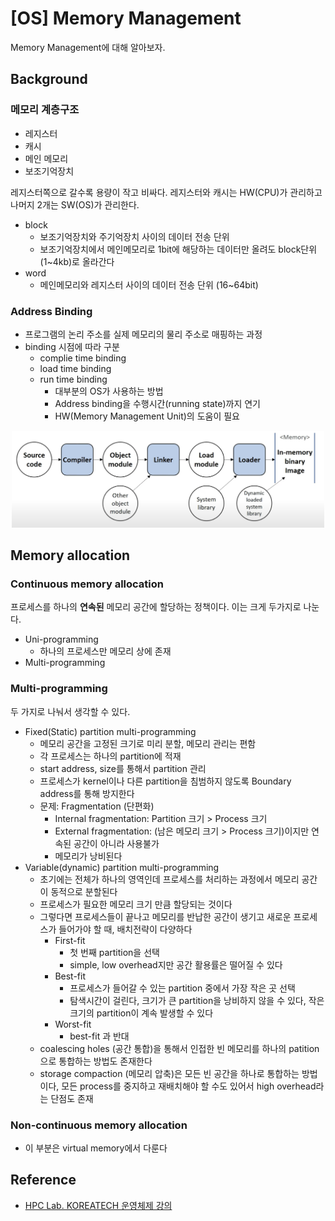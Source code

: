# [OS] Memory Management


Memory Management에 대해 알아보자.

<!--more-->
## Background
### 메모리 계층구조
- 레지스터
- 캐시
- 메인 메모리
- 보조기억장치

레지스터쪽으로 갈수록 용량이 작고 비싸다. 레지스터와 캐시는 HW(CPU)가 관리하고 나머지 2개는 SW(OS)가 관리한다.

- block
  - 보조기억장치와 주기억장치 사이의 데이터 전송 단위
  - 보조기억장치에서 메인메모리로 1bit에 해당하는 데이터만 올려도 block단위(1~4kb)로 올라간다
- word
  - 메인메모리와 레지스터 사이의 데이터 전송 단위 (16~64bit)

### Address Binding
- 프로그램의 논리 주소를 실제 메모리의 물리 주소로 매핑하는 과정
- binding 시점에 따라 구분
  - complie time binding
  - load time binding
  - run time binding
    - 대부분의 OS가 사용하는 방법
    - Address binding을 수행시간(running state)까지 연기
    - HW(Memory Management Unit)의 도움이 필요

<center>
    <img src="https://github.com/minsoo9506/blog/blob/master/static/blog-imgs/os_Lec08_01.png?raw=true"  width="500">
</center>

## Memory allocation
### Continuous memory allocation
프로세스를 하나의 **연속된** 메모리 공간에 할당하는 정책이다. 이는 크게 두가지로 나눈다.
- Uni-programming
  - 하나의 프로세스만 메모리 상에 존재
- Multi-programming

### Multi-programming
두 가지로 나눠서 생각할 수 있다.
- Fixed(Static) partition multi-programming
  - 메모리 공간을 고정된 크기로 미리 분할, 메모리 관리는 편함
  - 각 프로세스는 하나의 partition에 적재
  - start address, size를 통해서 partition 관리
  - 프로세스가 kernel이나 다른 partition을 침범하지 않도록 Boundary address를 통해 방지한다
  - 문제: Fragmentation (단편화)
    - Internal fragmentation: Partition 크기 $>$ Process 크기 
    - External fragmentation: (남은 메모리 크기 $>$ Process 크기)이지만 연속된 공간이 아니라 사용불가
    - 메모리가 낭비된다
- Variable(dynamic) partition multi-programming
  - 초기에는 전체가 하나의 영역인데 프로세스를 처리하는 과정에서 메모리 공간이 동적으로 분할된다
  - 프로세스가 필요한 메모리 크기 만큼 할당되는 것이다
  - 그렇다면 프로세스들이 끝나고 메모리를 반납한 공간이 생기고 새로운 프로세스가 들어가야 할 때, 배치전략이 다양하다
    - First-fit
      - 첫 번째 partition을 선택
      - simple, low overhead지만 공간 활용률은 떨어질 수 있다
    - Best-fit
      - 프로세스가 들어갈 수 있는 partition 중에서 가장 작은 곳 선택
      - 탐색시간이 걸린다, 크기가 큰 partition을 낭비하지 않을 수 있다, 작은 크기의 partition이 계속 발생할 수 있다
    - Worst-fit
      - best-fit 과 반대
  - coalescing holes (공간 통합)을 통해서 인접한 빈 메모리를 하나의 patition으로 통합하는 방법도 존재한다
  - storage compaction (메모리 압축)은 모든 빈 공간을 하나로 통합하는 방법이다, 모든 process를 중지하고 재배치해야 할 수도 있어서 high overhead라는 단점도 존재

### Non-continuous memory allocation
- 이 부분은 virtual memory에서 다룬다

## Reference
- [HPC Lab. KOREATECH 운영체제 강의](https://www.youtube.com/playlist?list=PLBrGAFAIyf5rby7QylRc6JxU5lzQ9c4tN)
